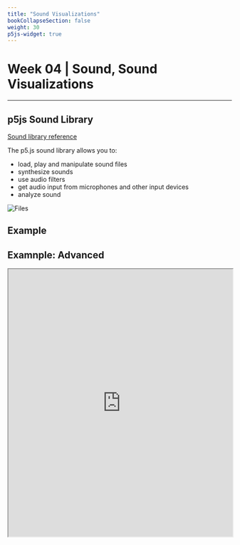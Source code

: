 ```yaml
---
title: "Sound Visualizations"
bookCollapseSection: false
weight: 30
p5js-widget: true
---
```


# Week 04 | Sound, Sound Visualizations

---

## p5js Sound Library

[Sound library reference](https://p5js.org/reference/#/libraries/p5.sound)

The p5.js sound library allows you to:
- load, play and manipulate sound files
- synthesize sounds
- use audio filters
- get audio input from microphones and other input devices
- analyze sound

![Files](../img/p5js_files.png)


## Example

## Examnple: Advanced

<iframe src="https://editor.p5js.org/mnstri/full/k21MpFuTt" width="100%" height="600"></iframe>

